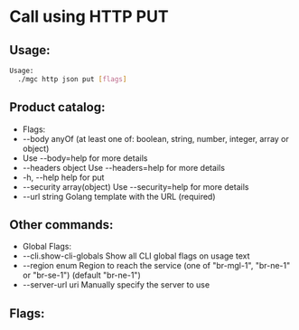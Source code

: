 # Call using HTTP PUT

## Usage:
```bash
Usage:
  ./mgc http json put [flags]
```

## Product catalog:
- Flags:
- --body anyOf               (at least one of: boolean, string, number, integer, array or object)
- Use --body=help for more details
- --headers object           Use --headers=help for more details
- -h, --help                     help for put
- --security array(object)   Use --security=help for more details
- --url string               Golang template with the URL (required)

## Other commands:
- Global Flags:
- --cli.show-cli-globals   Show all CLI global flags on usage text
- --region enum            Region to reach the service (one of "br-mgl-1", "br-ne-1" or "br-se-1") (default "br-ne-1")
- --server-url uri         Manually specify the server to use

## Flags:
```bash

```

